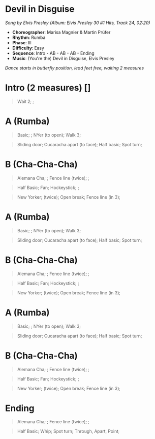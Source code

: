 # Devil in Disguise
*Song by Elvis Presley (Album: Elvis Presley 30 #1 Hits, Track 24, 02:20)*

* **Choreographer**: Marisa Magnier & Martin Prüfer
* **Rhythm**: Rumba
* **Phase**: III
* **Difficulty**: Easy
* **Sequence**: Intro - AB - AB - AB - Ending
* **Music**: (You're the) Devil in Disguise, Elvis Presley

*Dance starts in butterfly position, lead feet free, waiting 2 measures*

# Intro (2 measures) []

> Wait 2; ;

# A (Rumba)

> Basic; ; NYer (to open); Walk 3;

> Sliding door; Cucaracha apart (to face); Half basic; Spot turn;

# B (Cha-Cha-Cha)

> Alemana Cha; ; Fence line (twice); ;

> Half Basic; Fan; Hockeystick; ;

> New Yorker; (twice); Open break; Fence line (in 3);

# A (Rumba)

> Basic; ; NYer (to open); Walk 3;

> Sliding door; Cucaracha apart (to face); Half basic; Spot turn;

# B (Cha-Cha-Cha)

> Alemana Cha; ; Fence line (twice); ;

> Half Basic; Fan; Hockeystick; ;

> New Yorker; (twice); Open break; Fence line (in 3);

# A (Rumba)

> Basic; ; NYer (to open); Walk 3;

> Sliding door; Cucaracha apart (to face); Half basic; Spot turn;

# B (Cha-Cha-Cha)

> Alemana Cha; ; Fence line (twice); ;

> Half Basic; Fan; Hockeystick; ;

> New Yorker; (twice); Open break; Fence line (in 3);

# Ending

> Alemana Cha; ; Fence line (twice); ;

> Half Basic; Whip; Spot turn; Through, Apart, Point;
